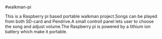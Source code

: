 #walkman-pi

This is a Raspberry pi based portable walkman project.Songs can be played from both SD-card and Pendrive.A small controll panel lets user to choose the song and adjust volume.The Raspberry pi is powered by a lithium ion battery which make it portable.
